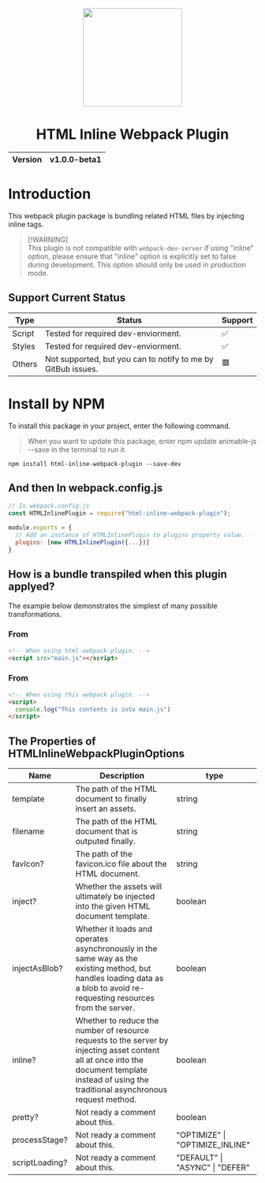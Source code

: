 <div align="center">
  <img width="200px" src="https://github.com/user-attachments/assets/67559b48-8749-4ce8-b4b6-9d5505e0556e">
  <h1>HTML Inline Webpack Plugin</h1>
  <table>
        <thead>
          <tr>
            <th>Version</th>
            <th>v1.0.0-beta1</th>
          </tr>
        </tbody>
    </table>
</div>

# Introduction
This webpack plugin package is bundling related HTML files by injecting inline tags.

> [!WARNING]<br>
> This plugin is not compatible with `webpack-dev-server` if using "inline" option, please ensure that "inline" option is explicitly set to false during development. This option should only be used in production mode.

## Support Current Status
| Type | Status | Support |
| ---- | ------ | ------- |
| Script | Tested for required dev-enviorment. | ✅ |
| Styles | Tested for required dev-enviorment. | ✅ |
| Others | Not supported, but you can to notify to me by GitBub issues. | 🟥 |

# Install by NPM
To install this package in your project, enter the following command.

> When you want to update this package, enter npm update animable-js --save in the terminal to run it.

```
npm install html-inline-webpack-plugin --save-dev
```

## And then In webpack.config.js
```cjs
// In webpack.config.js
const HTMLInlinePlugin = require("html-inline-webpack-plugin");

module.exports = {
  // Add an instance of HTMLInlinePlugin to plugins property value.
  plugins: [new HTMLInlinePlugin({...})]
}
```

## How is a bundle transpiled when this plugin applyed?
The example below demonstrates the simplest of many possible transformations.

### From
```html
<!-- When using html-webpack-plugin. -->
<script src="main.js"></script>
```

### From
```html
<!-- When using this webpack plugin. -->
<script>
  console.log("This contents is into main.js")
</script>
```

## The Properties of HTMLInlineWebpackPluginOptions

| Name | Description | type |
| ---- | ----------- | ---- |
| template | The path of the HTML document to finally insert an assets. | string |
| filename | The path of the HTML document that is outputed finally. | string |
| favIcon? | The path of the favicon.ico file about the HTML document. | string |
| inject? | Whether the assets will ultimately be injected into the given HTML document template. | boolean |
| injectAsBlob? | Whether it loads and operates asynchronously in the same way as the existing method, but handles loading data as a blob to avoid re-requesting resources from the server. | boolean |
| inline? | Whether to reduce the number of resource requests to the server by injecting asset content all at once into the document template instead of using the traditional asynchronous request method. | boolean |
| pretty? | Not ready a comment about this. | boolean |
| processStage? | Not ready a comment about this. | "OPTIMIZE" \| "OPTIMIZE_INLINE" |
| scriptLoading? | Not ready a comment about this. | "DEFAULT" \| "ASYNC" \| "DEFER" |